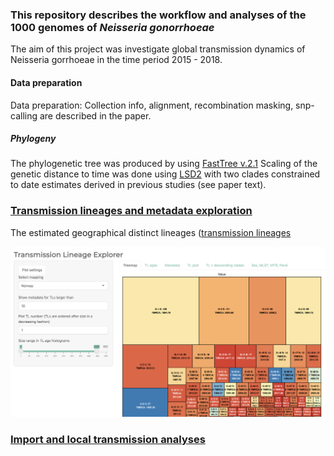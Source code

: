 
### This repository describes the workflow and analyses of the 1000 genomes of *Neisseria gonorrhoeae*

The aim of this project was investigate global transmission dynamics of
Neisseria gorrhoeae in the time period 2015 - 2018.

#### Data preparation

Data preparation: Collection info, alignment, recombination masking,
snp-calling are described in the paper.

##### Phylogeny

The phylogenetic tree was produced by using [FastTree
v.2.1](https://doi.org/10.1371/journal.pone.0009490) Scaling of the
genetic distance to time was done using
[LSD2](https://doi.org/10.1093/sysbio/syv068) with two clades
constrained to date estimates derived in previous studies (see paper
text).

### [Transmission lineages and metadata exploration](https://magnunos.shinyapps.io/LineageHomology_Explorer/?_ga=2.205397328.1370338265.1637693506-226041197.1637248825)

The estimated geographical distinct lineages ([transmission
lineages](https://www.science.org/doi/10.1126/science.abf2946)

![Test](Files/TL_Explorer.png)

### [Import and local transmission analyses](Analyses/03_import_analysis.md)
